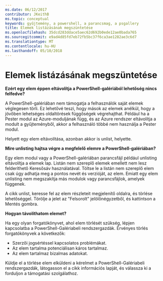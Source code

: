 ```yaml
---
ms.date: 06/12/2017
contributor: JKeithB
ms.topic: conceptual
keywords: gyűjtemény, a powershell, a parancsmag, a psgallery
title: Elemek listázásának megszüntetése
ms.openlocfilehash: 35dcd283ddace5aec62d692b0ede12ae0bada765
ms.sourcegitcommit: e9ad4d85fd7eb72fb5bc37f6ca3ae1282ae3c6d7
ms.translationtype: MT
ms.contentlocale: hu-HU
ms.lasthandoff: 05/10/2018
---
```

# <a name="unlisting-items"></a>Elemek listázásának megszüntetése

**Ezért egy elem éppen eltávolítja a PowerShell-galériából lehetőség nincs felfedve?**

A PowerShell-galériában nem támogatja a felhasználók saját elemek véglegesen törli.
Ez lehetővé teszi, hogy mások az elemek anélkül, hogy a jövőben lehetséges oldaltörések függőségek végrehajthat.
Például ha a Pester modul az Azure-moduljának függ, és az Azure rendszer eltávolítja a modult a gyűjteményből, akkor a felhasználó többé nem használja a Pester modul.

Helyett egy elem eltávolítása, azonban akkor is unlist, helyette.

**Mire unlisting hajtsa végre a megfelelő elemre a PowerShell-galériában?**

Egy elem modul vagy a PowerShell-galériában parancsfájl például unlisting eltávolítja a elemek lap. Listán nem szereplő elemek emellett nem lesz felderíthető Keresősáv használatával.
Töltse le a listán nem szereplő elem csak úgy adhatja meg a pontos nevét és verzióját, az elem.
Emiatt egy elem unlisting nem megszakítja más modulok vagy parancsfájlok, amelyek függenek.

A cikk unlist, keresse fel az elem részleteit megjelenítő oldalra, és törlése lehetőséggel. Törölje a jelet az "Felsorolt" jelölőnégyzetből, és kattintson a Mentés gombra.

**Hogyan távolíthatom elemet?**

Ha egy olyan forgatókönyvet, ahol elem törlését szükség, lépjen kapcsolatba a PowerShell-Galériabeli rendszergazdák.
Érvényes törlés forgatókönyvek a következők:
- Szerzői jogsértéssel kapcsolatos problémákat.
- Az elem tartalma potenciálisan káros tartalmaz.
- Az elem tartalmaz bizalmas adatokat.

Küldje el a törlése elem elküldeni a kérelmet a PowerShell-Galériabeli rendszergazdák, látogasson el a cikk információs lapját, és válassza ki a forduljon a támogatási szolgálathoz.